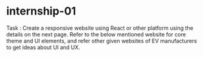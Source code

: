 # internship-01

Task :
Create a responsive website using React or other platform using the details on the next
page. Refer to the below mentioned website for core theme and UI elements, and refer other
given websites of EV manufacturers to get ideas about UI and UX.
